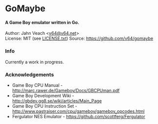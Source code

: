 # GoMaybe
#### A Game Boy emulator written in Go.

Author: Jahn Veach &lt;v64@v64.net&gt;  
License: MIT (see [LICENSE.txt](https://raw.github.com/v64/gomaybe/master/LICENSE.txt)) 
Source: https://github.com/v64/gomaybe  

### Info
Currently a work in progress.

### Acknowledgements
* Game Boy CPU Manual - http://marc.rawer.de/Gameboy/Docs/GBCPUman.pdf
* Game Boy Development Wiki - http://gbdev.gg8.se/wiki/articles/Main_Page
* Game Boy CPU Instruction Set - http://www.pastraiser.com/cpu/gameboy/gameboy_opcodes.html
* Fergulator NES Emulator - https://github.com/scottferg/Fergulator
